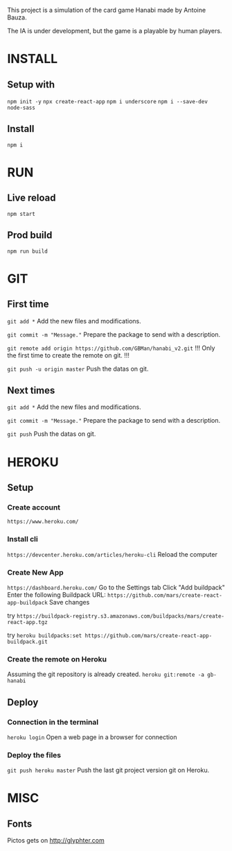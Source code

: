 This project is a simulation of the card game Hanabi made by Antoine Bauza.

The IA is under development, but the game is a playable by human players.

# INSTALL

## Setup with
`npm init -y`
`npx create-react-app`
`npm i underscore`
`npm i --save-dev node-sass`

## Install
`npm i`


# RUN

## Live reload
`npm start`

## Prod build
`npm run build`


# GIT

## First time
`git add *`
Add the new files and modifications.

`git commit -m "Message."`
Prepare the package to send with a description.

`git remote add origin https://github.com/GBMan/hanabi_v2.git`
!!! Only the first time to create the remote on git. !!!

`git push -u origin master`
Push the datas on git.

## Next times
`git add *`
Add the new files and modifications.

`git commit -m "Message."`
Prepare the package to send with a description.

`git push`
Push the datas on git.


# HEROKU

## Setup

### Create account
`https://www.heroku.com/`

### Install cli
`https://devcenter.heroku.com/articles/heroku-cli`
Reload the computer

### Create New App
`https://dashboard.heroku.com/`
Go to the Settings tab
Click "Add buildpack"
Enter the following Buildpack URL: `https://github.com/mars/create-react-app-buildpack`
Save changes

try `https://buildpack-registry.s3.amazonaws.com/buildpacks/mars/create-react-app.tgz`

try `heroku buildpacks:set https://github.com/mars/create-react-app-buildpack.git`

### Create the remote on Heroku
Assuming the git repository is already created.
`heroku git:remote -a gb-hanabi`

## Deploy
### Connection in the terminal
`heroku login`
Open a web page in a browser for connection

### Deploy the files
`git push heroku master`
Push the last git project version git on Heroku.


# MISC

## Fonts
Pictos gets on http://glyphter.com